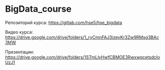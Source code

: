 # BigData_course

Репозиторий курса: https://gitlab.com/hse5/hse_bigdata

Видео курса: https://drive.google.com/drive/folders/1_ryCmnFAJ3izeyKr3Zw9RMsg3BAc7AfW

Презентации: https://drive.google.com/drive/folders/1STmLlvHwfCBMOE3RwxwqcetsdcloUzJ1
